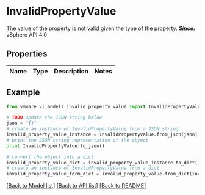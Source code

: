# InvalidPropertyValue

The value of the property is not valid given the type of the property.  ***Since:*** vSphere API 4.0 

## Properties
Name | Type | Description | Notes
------------ | ------------- | ------------- | -------------

## Example

```python
from vmware_vi.models.invalid_property_value import InvalidPropertyValue

# TODO update the JSON string below
json = "{}"
# create an instance of InvalidPropertyValue from a JSON string
invalid_property_value_instance = InvalidPropertyValue.from_json(json)
# print the JSON string representation of the object
print InvalidPropertyValue.to_json()

# convert the object into a dict
invalid_property_value_dict = invalid_property_value_instance.to_dict()
# create an instance of InvalidPropertyValue from a dict
invalid_property_value_form_dict = invalid_property_value.from_dict(invalid_property_value_dict)
```
[[Back to Model list]](../README.md#documentation-for-models) [[Back to API list]](../README.md#documentation-for-api-endpoints) [[Back to README]](../README.md)


